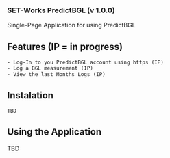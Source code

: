 ### SET-Works PredictBGL (v 1.0.0)
Single-Page Application for using PredictBGL
## Features (IP = in progress)
    - Log-In to you PredictBGL account using https (IP)
    - Log a BGL measurement (IP)
    - View the last Months Logs (IP)
## Instalation
```
TBD
```

## Using the Application
TBD
